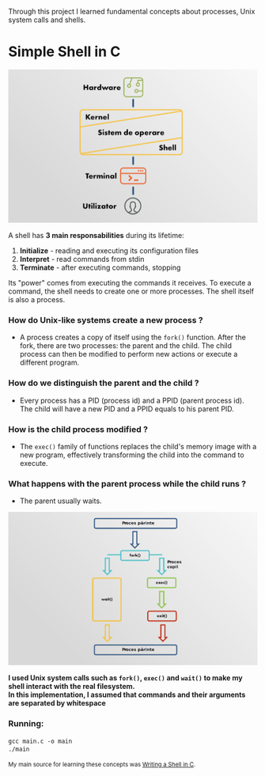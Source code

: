 Through this project I learned fundamental concepts about processes, Unix system calls and shells.  

# Simple Shell in C

![shell](./picture1.png)

A shell has **3 main responsabilities** during its lifetime: 
1. **Initialize** - reading and executing its configuration files
2. **Interpret** - read commands from stdin
3. **Terminate** - after executing commands, stopping   

Its "power" comes from executing the commands it receives. To execute a command, the shell needs to create one or more processes. The shell itself is also a process.

### How do Unix-like systems create a new process ?   
- A process creates a copy of itself using the `fork()` function. After the fork, there are two processes: the parent and the child. The child process can then be modified to perform new actions or execute a different program.    

### How do we distinguish the parent and the child ?  
- Every process has a PID (process id) and a PPID (parent process id). The child will have a new PID and a PPID equals to his parent PID. 

### How is the child process modified ?     
- The `exec()` family of functions replaces the child's memory image with a new program, effectively transforming the child into the command to execute.

### What happens with the parent process while the child runs ?     
- The parent usually waits.     

![processes](./picture2.png)

**I used Unix system calls such as `fork()`, `exec()` and `wait()` to make my shell interact with the real filesystem.**    
**In this implementation, I assumed that commands and their arguments are separated by whitespace**    

### Running:
    gcc main.c -o main
    ./main

<small>My main source for learning these concepts was [Writing a Shell in C](https://brennan.io/2015/01/16/write-a-shell-in-c/).</small>
